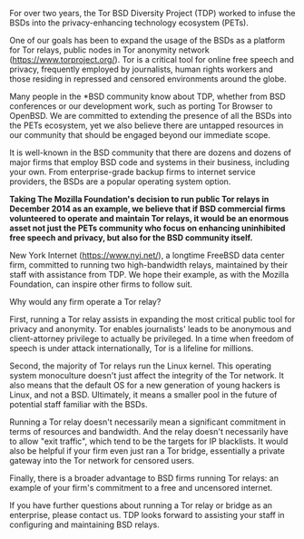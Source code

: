 For over two years, the Tor BSD Diversity Project (TDP) worked to infuse the BSDs into the privacy-enhancing technology ecosystem (PETs).

One of our goals has been to expand the usage of the BSDs as a platform for Tor relays, public nodes in Tor anonymity network (https://www.torproject.org/). Tor is a critical tool for online free speech and privacy, frequently employed by journalists, human rights workers and those residing in repressed and censored environments around the globe.

Many people in the *BSD community know about TDP, whether from BSD conferences or our development work, such as porting Tor Browser to OpenBSD. We are committed to extending the presence of all the BSDs into the PETs ecosystem, yet we also believe there are untapped resources in our community that should be engaged beyond our immediate scope.

It is well-known in the BSD community that there are dozens and dozens of major firms that employ BSD code and systems in their business, including your own. From enterprise-grade backup firms to internet service providers, the BSDs are a popular operating system option.

__Taking The Mozilla Foundation's decision to run public Tor relays in December 2014 as an example, we believe that if BSD commercial firms volunteered to operate and maintain Tor relays, it would be an enormous asset not just the PETs community who focus on enhancing uninhibited free speech and privacy, but also for the BSD community itself.__


New York Internet (https://www.nyi.net/), a longtime FreeBSD data center firm, committed to running two high-bandwidth relays, maintained by their staff with assistance from TDP. We hope their example, as with the Mozilla Foundation, can inspire other firms to follow suit.

Why would any firm operate a Tor relay?
 
First, running a Tor relay assists in expanding the most critical public tool for privacy and anonymity. Tor enables journalists' leads to be anonymous and client-attorney privilege to actually be privileged. In a time when freedom of speech is under attack internationally, Tor is a lifeline for millions.

Second, the majority of Tor relays run the Linux kernel. This operating system monoculture doesn't just affect the integrity of the Tor network. It also means that the default OS for a new generation of young hackers is Linux, and not a BSD. Ultimately, it means a smaller pool in the future of potential staff familiar with the BSDs.

Running a Tor relay doesn't necessarily mean a significant commitment in terms of resources and bandwidth. And the relay doesn't necessarily have to allow "exit traffic", which tend to be the targets for IP blacklists. It would also be helpful if your firm even just ran a Tor bridge, essentially a private gateway into the Tor network for censored users.

Finally, there is a broader advantage to BSD firms running Tor relays: an example of your firm's commitment to a free and uncensored internet.

If you have further questions about running a Tor relay or bridge as an enterprise, please contact us. TDP looks forward to assisting your staff in configuring and maintaining BSD relays.
